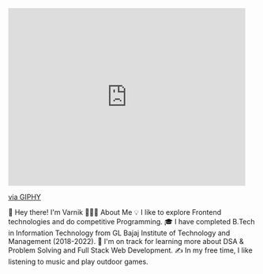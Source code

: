 <iframe src="https://giphy.com/embed/qgQUggAC3Pfv687qPC" width="480" height="360" style="" frameBorder="0" class="giphy-embed" allowFullScreen></iframe><p><a href="https://giphy.com/gifs/dommespace-domme-space-programador-qgQUggAC3Pfv687qPC">via GIPHY</a></p>

👋  Hey there! I'm Varnik
👨🏻‍💻  About Me
💡  I like to explore Frontend technologies and do competitive Programming.
🎓  I have completed B.Tech in Information Technology from GL Bajaj Institute of Technology and Management (2018-2022).
🌱  I'm on track for learning more about DSA & Problem Solving and Full Stack Web Development.
✍️  In my free time, I like listening to music and play outdoor games. 

